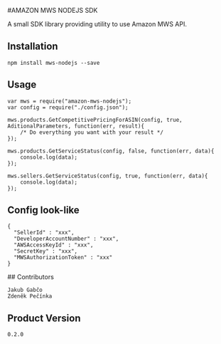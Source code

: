 #AMAZON MWS NODEJS SDK



A small SDK library providing utility to use Amazon MWS API.

## Installation

    npm install mws-nodejs --save

## Usage

    var mws = require("amazon-mws-nodejs");
    var config = require("./config.json");

    mws.products.GetCompetitivePricingForASIN(config, true, AditionalParameters, function(err, result){
        /* Do everything you want with your result */
    });

    mws.products.GetServiceStatus(config, false, function(err, data){
        console.log(data);
    });

    mws.sellers.GetServiceStatus(config, true, function(err, data){
        console.log(data);
    });



## Config look-like

    {
      "SellerId" : "xxx",
      "DeveloperAccountNumber" : "xxx",
      "AWSAccessKeyId" : "xxx",
      "SecretKey" : "xxx",
      "MWSAuthorizationToken" : "xxx"
    }

## Contributors

    Jakub Gabčo
    Zdeněk Pečínka

## Product Version

    0.2.0
